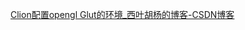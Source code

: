

[Clion配置opengl Glut的环境\_西叶胡杨的博客-CSDN博客](https://blog.csdn.net/qq_51681065/article/details/130104243)














